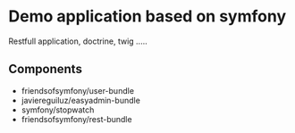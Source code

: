 Demo application based on symfony
====

Restfull application, doctrine, twig .....

Components 
-------
*  friendsofsymfony/user-bundle
*  javiereguiluz/easyadmin-bundle
*  symfony/stopwatch
*  friendsofsymfony/rest-bundle
